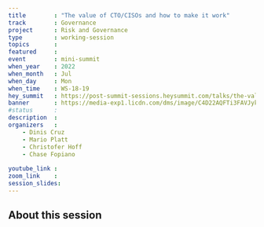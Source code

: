 ```yaml
---
title        : "The value of CTO/CISOs and how to make it work"
track        : Governance
project      : Risk and Governance
type         : working-session
topics       : 
featured     :
event        : mini-summit
when_year    : 2022
when_month   : Jul
when_day     : Mon
when_time    : WS-18-19
hey_summit   : https://post-summit-sessions.heysummit.com/talks/the-value-of-cto-cisos-and-how-to-make-it-work/
banner       : https://media-exp1.licdn.com/dms/image/C4D22AQFTi3FAVJykYQ/feedshare-shrink_2048_1536/0/1655743255679?e=1658361600&v=beta&t=YXeD8lCnQRpfUpn5Peiwq2xTg8_WofCFAAWNwXQH5vM
#status      : 
description  :
organizers   :
    - Dinis Cruz
    - Mario Platt
    - Christofer Hoff
    - Chase Fopiano
   
youtube_link : 
zoom_link    :
session_slides:
---
```



## About this session
